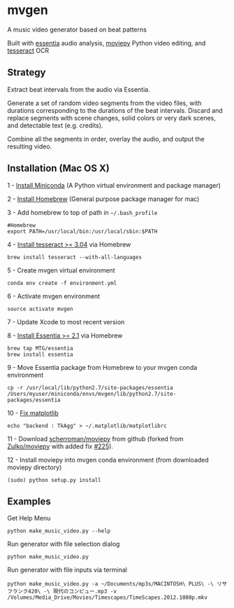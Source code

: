 # mvgen

A music video generator based on beat patterns

Built with [essentia](https://github.com/MTG/essentia) audio analysis, [moviepy](https://github.com/Zulko/moviepy) Python video editing, and [tesseract](https://github.com/tesseract-ocr/tesseract) OCR

## Strategy

Extract beat intervals from the audio via Essentia. 

Generate a set of random video segments from the video files, with durations corresponding to the durations of the beat intervals. Discard and replace segments with scene changes, solid colors or very dark scenes, and detectable text (e.g. credits).

Combine all the segments in order, overlay the audio, and output the resulting video.

## Installation (Mac OS X)

1 - [Install Miniconda](http://conda.pydata.org/miniconda.html) (A Python virtual environment and package manager)

2 - [Install Homebrew](http://brew.sh/) (General purpose package manager for mac)

3 - Add homebrew to top of path in `~/.bash_profile`

```
#Homebrew
export PATH=/usr/local/bin:/usr/local/sbin:$PATH
```

4 - [Install tesseract >= 3.04](https://github.com/tesseract-ocr/tesseract) via Homebrew

`brew install tesseract --with-all-languages`

5 - Create mvgen virtual environment

`conda env create -f environment.yml`

6 - Activate mvgen environment

`source activate mvgen`

7 - Update Xcode to most recent version

8 - [Install Essentia >= 2.1](https://github.com/MTG/essentia) via Homebrew

```
brew tap MTG/essentia
brew install essentia 
```

9 - Move Essentia package from Homebrew to your mvgen conda environment

`cp -r /usr/local/lib/python2.7/site-packages/essentia /Users/myuser/miniconda/envs/mvgen/lib/python2.7/site-packages/essentia`

10 - [Fix matplotlib](http://stackoverflow.com/questions/21784641/installation-issue-with-matplotlib-python)

`echo "backend : TkAgg" > ~/.matplotlib/matplotlibrc`

11 - Download [scherroman/moviepy](https://github.com/scherroman/moviepy) from github (forked from [Zulko/moviepy](https://github.com/Zulko/moviepy) with added fix [#225](https://github.com/Zulko/moviepy/pull/225)).

12 - Install moviepy into mvgen conda environment (from downloaded moviepy directory)

`(sudo) python setup.py install`

## Examples

Get Help Menu

`python make_music_video.py --help`

Run generator with file selection dialog

`python make_music_video.py`

Run generator with file inputs via terminal

`python make_music_video.py -a ~/Documents/mp3s/MACINTOSH\ PLUS\ -\ リサフランク420\ -\ 現代のコンピュー.mp3 -v /Volumes/Media_Drive/Movies/Timescapes/TimeScapes.2012.1080p.mkv`


